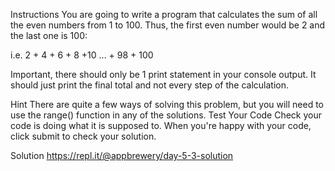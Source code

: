 Instructions
You are going to write a program that calculates the sum of all the even numbers from 1 to 100. Thus, the first even number would be 2 and the last one is 100:

i.e. 2 + 4 + 6 + 8 +10 ... + 98 + 100

Important, there should only be 1 print statement in your console output. It should just print the final total and not every step of the calculation.

Hint
There are quite a few ways of solving this problem, but you will need to use the range() function in any of the solutions.
Test Your Code
Check your code is doing what it is supposed to. When you're happy with your code, click submit to check your solution.

Solution
https://repl.it/@appbrewery/day-5-3-solution